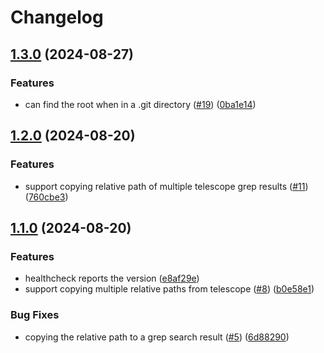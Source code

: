 # Changelog

## [1.3.0](https://github.com/mikavilpas/my-nvim-micro-plugins.nvim/compare/v1.2.0...v1.3.0) (2024-08-27)


### Features

* can find the root when in a .git directory ([#19](https://github.com/mikavilpas/my-nvim-micro-plugins.nvim/issues/19)) ([0ba1e14](https://github.com/mikavilpas/my-nvim-micro-plugins.nvim/commit/0ba1e143d831342dea6ed2315d1303037ec443b9))

## [1.2.0](https://github.com/mikavilpas/my-nvim-micro-plugins.nvim/compare/v1.1.0...v1.2.0) (2024-08-20)


### Features

* support copying relative path of multiple telescope grep results ([#11](https://github.com/mikavilpas/my-nvim-micro-plugins.nvim/issues/11)) ([760cbe3](https://github.com/mikavilpas/my-nvim-micro-plugins.nvim/commit/760cbe3d8250c637cf67aa26f6bdeef4868e5131))

## [1.1.0](https://github.com/mikavilpas/my-nvim-micro-plugins.nvim/compare/v1.0.0...v1.1.0) (2024-08-20)


### Features

* healthcheck reports the version ([e8af29e](https://github.com/mikavilpas/my-nvim-micro-plugins.nvim/commit/e8af29e48c556fb4b3c0d1f4881816c35e4e56fb))
* support copying multiple relative paths from telescope ([#8](https://github.com/mikavilpas/my-nvim-micro-plugins.nvim/issues/8)) ([b0e58e1](https://github.com/mikavilpas/my-nvim-micro-plugins.nvim/commit/b0e58e183bb443a5b69fe1b5f17294bf4325b22b))


### Bug Fixes

* copying the relative path to a grep search result ([#5](https://github.com/mikavilpas/my-nvim-micro-plugins.nvim/issues/5)) ([6d88290](https://github.com/mikavilpas/my-nvim-micro-plugins.nvim/commit/6d88290eb6ab2aafe6447defa9000f436a54e1c9))
